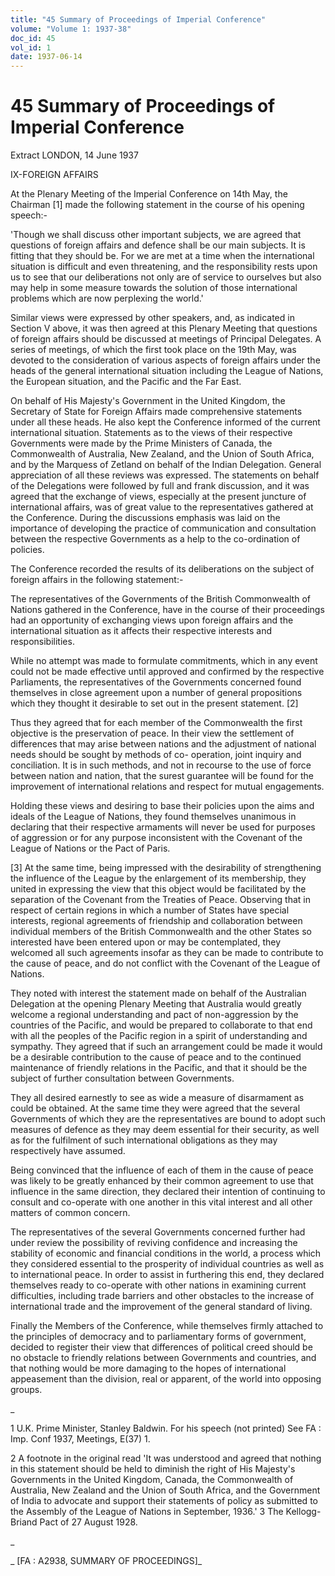 ```yaml
---
title: "45 Summary of Proceedings of Imperial Conference"
volume: "Volume 1: 1937-38"
doc_id: 45
vol_id: 1
date: 1937-06-14
---
```


# 45 Summary of Proceedings of Imperial Conference

Extract LONDON, 14 June 1937

IX-FOREIGN AFFAIRS

At the Plenary Meeting of the Imperial Conference on 14th May, the Chairman [1] made the following statement in the course of his opening speech:-

'Though we shall discuss other important subjects, we are agreed that questions of foreign affairs and defence shall be our main subjects. It is fitting that they should be. For we are met at a time when the international situation is difficult and even threatening, and the responsibility rests upon us to see that our deliberations not only are of service to ourselves but also may help in some measure towards the solution of those international problems which are now perplexing the world.'

Similar views were expressed by other speakers, and, as indicated in Section V above, it was then agreed at this Plenary Meeting that questions of foreign affairs should be discussed at meetings of Principal Delegates. A series of meetings, of which the first took place on the 19th May, was devoted to the consideration of various aspects of foreign affairs under the heads of the general international situation including the League of Nations, the European situation, and the Pacific and the Far East.

On behalf of His Majesty's Government in the United Kingdom, the Secretary of State for Foreign Affairs made comprehensive statements under all these heads. He also kept the Conference informed of the current international situation. Statements as to the views of their respective Governments were made by the Prime Ministers of Canada, the Commonwealth of Australia, New Zealand, and the Union of South Africa, and by the Marquess of Zetland on behalf of the Indian Delegation. General appreciation of all these reviews was expressed. The statements on behalf of the Delegations were followed by full and frank discussion, and it was agreed that the exchange of views, especially at the present juncture of international affairs, was of great value to the representatives gathered at the Conference. During the discussions emphasis was laid on the importance of developing the practice of communication and consultation between the respective Governments as a help to the co-ordination of policies.

The Conference recorded the results of its deliberations on the subject of foreign affairs in the following statement:-

The representatives of the Governments of the British Commonwealth of Nations gathered in the Conference, have in the course of their proceedings had an opportunity of exchanging views upon foreign affairs and the international situation as it affects their respective interests and responsibilities.

While no attempt was made to formulate commitments, which in any event could not be made effective until approved and confirmed by the respective Parliaments, the representatives of the Governments concerned found themselves in close agreement upon a number of general propositions which they thought it desirable to set out in the present statement. [2]

Thus they agreed that for each member of the Commonwealth the first objective is the preservation of peace. In their view the settlement of differences that may arise between nations and the adjustment of national needs should be sought by methods of co- operation, joint inquiry and conciliation. It is in such methods, and not in recourse to the use of force between nation and nation, that the surest guarantee will be found for the improvement of international relations and respect for mutual engagements.

Holding these views and desiring to base their policies upon the aims and ideals of the League of Nations, they found themselves unanimous in declaring that their respective armaments will never be used for purposes of aggression or for any purpose inconsistent with the Covenant of the League of Nations or the Pact of Paris.

[3] At the same time, being impressed with the desirability of strengthening the influence of the League by the enlargement of its membership, they united in expressing the view that this object would be facilitated by the separation of the Covenant from the Treaties of Peace. Observing that in respect of certain regions in which a number of States have special interests, regional agreements of friendship and collaboration between individual members of the British Commonwealth and the other States so interested have been entered upon or may be contemplated, they welcomed all such agreements insofar as they can be made to contribute to the cause of peace, and do not conflict with the Covenant of the League of Nations.

They noted with interest the statement made on behalf of the Australian Delegation at the opening Plenary Meeting that Australia would greatly welcome a regional understanding and pact of non-aggression by the countries of the Pacific, and would be prepared to collaborate to that end with all the peoples of the Pacific region in a spirit of understanding and sympathy. They agreed that if such an arrangement could be made it would be a desirable contribution to the cause of peace and to the continued maintenance of friendly relations in the Pacific, and that it should be the subject of further consultation between Governments.

They all desired earnestly to see as wide a measure of disarmament as could be obtained. At the same time they were agreed that the several Governments of which they are the representatives are bound to adopt such measures of defence as they may deem essential for their security, as well as for the fulfilment of such international obligations as they may respectively have assumed.

Being convinced that the influence of each of them in the cause of peace was likely to be greatly enhanced by their common agreement to use that influence in the same direction, they declared their intention of continuing to consult and co-operate with one another in this vital interest and all other matters of common concern.

The representatives of the several Governments concerned further had under review the possibility of reviving confidence and increasing the stability of economic and financial conditions in the world, a process which they considered essential to the prosperity of individual countries as well as to international peace. In order to assist in furthering this end, they declared themselves ready to co-operate with other nations in examining current difficulties, including trade barriers and other obstacles to the increase of international trade and the improvement of the general standard of living.

Finally the Members of the Conference, while themselves firmly attached to the principles of democracy and to parliamentary forms of government, decided to register their view that differences of political creed should be no obstacle to friendly relations between Governments and countries, and that nothing would be more damaging to the hopes of international appeasement than the division, real or apparent, of the world into opposing groups.

_

1 U.K. Prime Minister, Stanley Baldwin. For his speech (not printed) See FA : Imp. Conf 1937, Meetings, E(37) 1.

2 A footnote in the original read 'It was understood and agreed that nothing in this statement should be held to diminish the right of His Majesty's Governments in the United Kingdom, Canada, the Commonwealth of Australia, New Zealand and the Union of South Africa, and the Government of India to advocate and support their statements of policy as submitted to the Assembly of the League of Nations in September, 1936.' 3 The Kellogg-Briand Pact of 27 August 1928.

_

_ [FA : A2938, SUMMARY OF PROCEEDINGS]_
